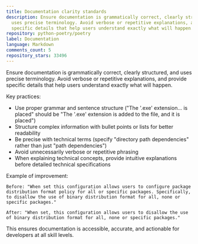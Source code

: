 ```yaml
---
title: Documentation clarity standards
description: Ensure documentation is grammatically correct, clearly structured, and
  uses precise terminology. Avoid verbose or repetitive explanations, and provide
  specific details that help users understand exactly what will happen.
repository: python-poetry/poetry
label: Documentation
language: Markdown
comments_count: 5
repository_stars: 33496
---
```


Ensure documentation is grammatically correct, clearly structured, and uses precise terminology. Avoid verbose or repetitive explanations, and provide specific details that help users understand exactly what will happen.

Key practices:
- Use proper grammar and sentence structure ("The '.exe' extension... is placed" should be "The '.exe' extension is added to the file, and it is placed")
- Structure complex information with bullet points or lists for better readability
- Be precise with technical terms (specify "directory path dependencies" rather than just "path dependencies")
- Avoid unnecessarily verbose or repetitive phrasing
- When explaining technical concepts, provide intuitive explanations before detailed technical specifications

Example of improvement:
```
Before: "When set this configuration allows users to configure package distribution format policy for all or specific packages. Specifically, to disallow the use of binary distribution format for all, none or specific packages."

After: "When set, this configuration allows users to disallow the use of binary distribution format for all, none or specific packages."
```

This ensures documentation is accessible, accurate, and actionable for developers at all skill levels.